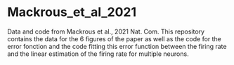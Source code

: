 # Mackrous_et_al_2021
Data and code from Mackrous et al., 2021 Nat. Com.
This repository contains the data for the 6 figures of the paper
as well as the code for the error fonction and the code fitting this error function between the firing rate and the linear
estimation of the firing rate for multiple neurons.

